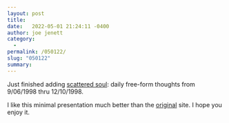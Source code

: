 ```yaml
---
layout: post
title:  
date:   2022-05-01 21:24:11 -0400
author: joe jenett
category:
  -  
permalink: /050122/
slug: "050122"
summary: 
---
```

<p>Just finished adding <a href="/words/scattered/">scattered soul</a>: daily free-form thoughts from 9/06/1998 thru 12/10/1998.</p>
<p>I like this minimal presentation much better than the <a href="https://joejenett.com/scattered/" title="">original</a> site. I hope you enjoy it.<p>